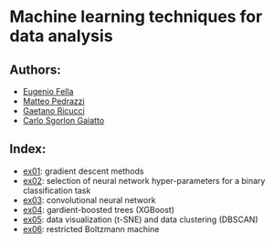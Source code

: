 # Machine learning techniques for data analysis

## Authors:
- [Eugenio Fella](https://github.com/eugeniofella)
- [Matteo Pedrazzi](https://github.com/matteopedrazzi)
- [Gaetano Ricucci](https://github.com/gae-ric)
- [Carlo Sgorlon Gaiatto](https://github.com/carlosgorlongaiatto)

## Index:
- [ex01](ex01): gradient descent methods
- [ex02](ex02): selection of neural network hyper-parameters for a binary classification task
- [ex03](ex04): convolutional neural network
- [ex04](ex04): gardient-boosted trees (XGBoost)
- [ex05](ex05): data visualization (t-SNE) and data clustering (DBSCAN)
- [ex06](ex06): restricted Boltzmann machine
